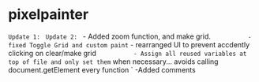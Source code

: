 # pixelpainter
`Update 1:
`
`Update 2:
`			- Added zoom function, and make grid.
`			- fixed Toggle Grid and custom paint
`			- rearranged UI to prevent accdently clicking on clear/make grid
`			- Assign all reused variables at top of file and only set them
`				when necessary... avoids calling document.getElement every function
`			-Added comments
